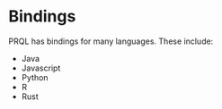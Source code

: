 # Bindings

PRQL has bindings for many languages. These include:

- Java
- Javascript
- Python
- R
- Rust
